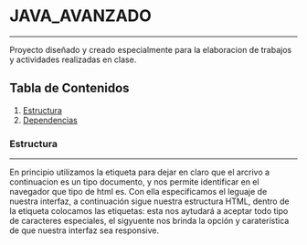 # JAVA_AVANZADO
***
Proyecto diseñado y creado especialmente para la elaboracion de trabajos y actividades realizadas en clase.
## Tabla de Contenidos
1. [Estructura](#estructura)
2. [Dependencias](#dependencias)
### Estructura
***
En principio utilizamos la etiqueta <!DOCTYPE html> para dejar en claro que el arcrivo a continuacion es un tipo documento, y nos permite identificar en el navegador que tipo de html es. <html lang="es"> Con ella especificamos el leguaje de nuestra interfaz, a continuación sigue nuestra estructura HTML, dentro de la etiqueta <head> colocamos las etiquetas: <meta charset> esta nos aytudará a aceptar todo tipo de caracteres especiales, el sigyuente <meta> nos brinda la opción y caraterística de que nuestra interfaz sea responsive. <title> esta eqieuta le dara el título a nuestra ventana de navegación,  y por último colocamos un <link> el cual nos da la conexióon y nos permite acceder a las bibliotecas de BOOSTRAP.
Dentro de la etiquete <body> colocamos:
<div class="container"> este será nuestro contenedor principal, dentro de esta etiqueta se encuentra <header></headre> es la cabecera principal de nuestra interfaz, <nav></nav> es la barra de navegación de nuestra interfaz. Dentro de la etiqueta <section> va el contenido principal de nuestra página en este caso en primer lugar tenemos un "h1" con el título del formulario, luego abrimos la etiqueta <form> la que contiene un action="" (acción que hará con la información) y un method="" (es el método por el cual enviará los datos). Dentro del form abriremos todas los <label> con las caraterísticas necesarias, y los <input> cada uno con su tipo, id, nombre, la cualidad de es requerido y su pattern si es necesario, y seguido de esto tendremos el <bottom> tipo submit y el nombre que deseamos. Una vez cerrada la etiqueta del form, y del section, tenemos la etuiqueta <script> con el link que permite acceder a las bibliotecas de javaScript alojadas en Boostrap. Se cierra el </body>, y se agrega la etiqueta del <footer></footer> (pie de página de la interfaz), y cerramos las etiquetas faltantes.
  
### Dependencias
***
[JAKARTA EE VERSION 6.00]
[IntelliJ IDEA 2023.1] 
  
###Contacto
***
davargas777@soy.sena.edu.co


